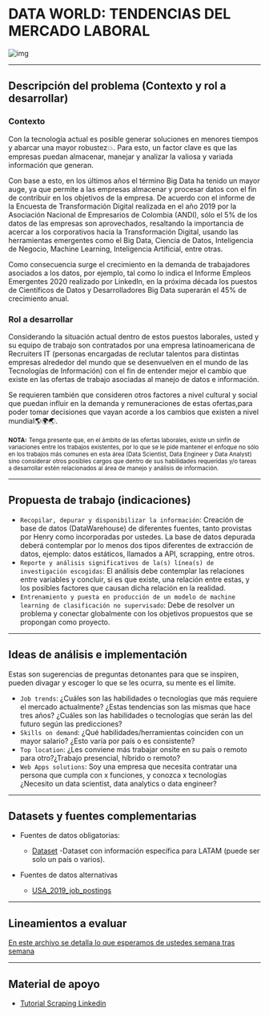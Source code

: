 # <b>DATA WORLD: TENDENCIAS DEL MERCADO LABORAL</b>  

![img](https://www.passionateinmarketing.com/wp-content/uploads/2022/01/AI-header-1.png)  

<hr>

## <b>Descripción del problema</b> (Contexto y rol a desarrollar)  

### <b>Contexto</b>  

Con la tecnología actual es posible generar soluciones en menores tiempos y abarcar una mayor robustez💥. Para esto, un factor clave es que las empresas puedan almacenar, manejar y analizar la valiosa y variada información que generan.  

Con base a esto, en los últimos años el término Big Data ha tenido un mayor auge, ya que permite a las empresas almacenar y procesar datos con el fin de contribuir en los objetivos de la empresa.
De acuerdo con el informe de la Encuesta de Transformación Digital realizada en el año 2019 por la Asociación Nacional de Empresarios de Colombia (ANDI), sólo el 5% de los datos de las empresas son aprovechados, resaltando la importancia de acercar a los corporativos hacia la Transformación Digital, usando las herramientas emergentes como el Big Data, Ciencia de Datos, Inteligencia de Negocio, Machine Learning, Inteligencia Artificial, entre otras.  

Como consecuencia surge el crecimiento en la demanda de trabajadores asociados a los datos, por ejemplo, tal como lo indica el Informe Empleos Emergentes 2020 realizado por LinkedIn, en la próxima década los puestos de Científicos de Datos y Desarrolladores Big Data superarán el 45% de crecimiento anual.  


### <b> Rol a desarrollar </b> 
  
Considerando la situación actual dentro de estos puestos laborales, usted y su equipo de trabajo son contratados por una empresa latinoamericana de Recruiters IT (personas encargadas de reclutar talentos para distintas empresas alrededor del mundo que se desenvuelven en el mundo de las Tecnologías de Información) con el fin de entender mejor el cambio que existe en las ofertas de trabajo asociadas al manejo de datos e información.  

Se requieren también que consideren otros factores a nivel cultural y social que puedan influir en la demanda y remuneraciones de estas ofertas,para poder tomar decisiones que vayan acorde a los cambios que existen a nivel mundial🌎🌍🌏.  

<b><small>NOTA:</small></b>
<small>Tenga presente que, en el ámbito de las ofertas laborales, existe un sinfín de variaciones entre los trabajos existentes, por lo que se le pide mantener el enfoque no sólo en los trabajos más comunes en esta área (Data Scientist, Data Engineer y Data Analyst) sino considerar otros posibles cargos que dentro de sus habilidades requeridas y/o tareas a desarrollar estén relacionados al área de manejo y análisis de información.</small>  

<hr>

## <b>Propuesta de trabajo</b> (indicaciones)  

- `Recopilar, depurar y disponibilizar la información`: Creación de base de datos (DataWarehouse) de diferentes fuentes, tanto provistas por Henry como incorporadas por ustedes. La base de datos depurada deberá contemplar por lo menos dos tipos diferentes de extracción de datos, ejemplo: datos estáticos, llamados a API, scrapping, entre otros.
- `Reporte y análisis significativos de la(s) línea(s) de investigación escogidas`: El análisis debe contemplar las relaciones entre variables y concluir, si es que existe, una relación entre estas, y los posibles factores que causan dicha relación en la realidad.
- `Entrenamiento y puesta en producción de un modelo de machine learning de clasificación no supervisado`: Debe de resolver un problema y conectar globalmente con los objetivos propuestos que se propongan como proyecto.  
<hr>

## <b>Ideas de análisis e implementación</b>  

Estas son sugerencias de preguntas detonantes para que se inspiren, pueden divagar y escoger lo que se les ocurra, su mente es el límite.  

- `Job trends`: ¿Cuáles son las habilidades o tecnologías que más requiere el mercado actualmente? ¿Estas tendencias son las mismas que hace tres años? ¿Cuáles son las habilidades o tecnologías que serán las del futuro según las predicciones?
- `Skills on demand`: ¿Qué habilidades/herramientas coinciden con un mayor salario? ¿Esto varía por país o es consistente?
- `Top location`: ¿Les conviene más trabajar onsite en su país o remoto para otro?¿Trabajo presencial, híbrido o remoto?
- `Web Apps solutions`: Soy una empresa que necesita contratar una persona que cumpla con x funciones, y conozca x tecnologías ¿Necesito un data scientist, data analytics o data engineer?  
<hr>  

## <b>Datasets y fuentes complementarias</b>  
- Fuentes de datos obligatorias:
  - [Dataset](https://drive.google.com/drive/u/2/folders/1Kywtt2ZXVM8MTyo8KEnsfnS7aXK6N7yh) 
  -Dataset con información específica para LATAM (puede ser solo un país o varios).
  
  
- Fuentes de datos alternativas
  - [USA_2019_job_postings](https://drive.google.com/file/d/1zHllEmy7M62_LUcBnYL9XNUpL_2qM8oi/view?usp=share_link)
<hr>

## <b>Lineamientos a evaluar</b> 

[En este archivo se detalla lo que esperamos de ustedes semana tras semana](https://docs.google.com/document/d/13yU2EQ6eCFdESCwuP8pINDENgTCQCFEzSmVKqX98OL8/edit?usp=share_link)
<hr>

## <b>Material de apoyo</b>  

- [Tutorial Scraping Linkedin](https://www.scraperapi.com/blog/linkedin-scraper-python/)




